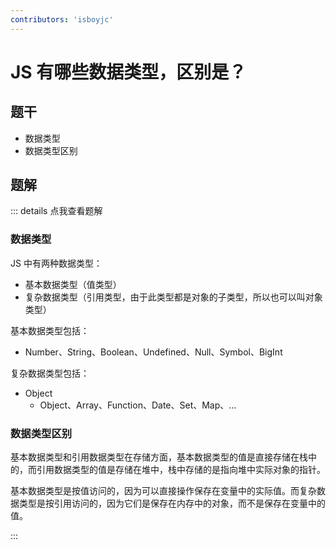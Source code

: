 ```yaml
---
contributors: 'isboyjc'
---
```


# JS 有哪些数据类型，区别是？

## 题干

- 数据类型
- 数据类型区别

## 题解

::: details 点我查看题解
### 数据类型

JS 中有两种数据类型：

- 基本数据类型（值类型）
- 复杂数据类型（引用类型，由于此类型都是对象的子类型，所以也可以叫对象类型）

基本数据类型包括：

- Number、String、Boolean、Undefined、Null、Symbol、BigInt

复杂数据类型包括：

- Object
  - Object、Array、Function、Date、Set、Map、...


### 数据类型区别

基本数据类型和引用数据类型在存储方面，基本数据类型的值是直接存储在栈中的，而引用数据类型的值是存储在堆中，栈中存储的是指向堆中实际对象的指针。

基本数据类型是按值访问的，因为可以直接操作保存在变量中的实际值。而复杂数据类型是按引用访问的，因为它们是保存在内存中的对象，而不是保存在变量中的值。

:::


